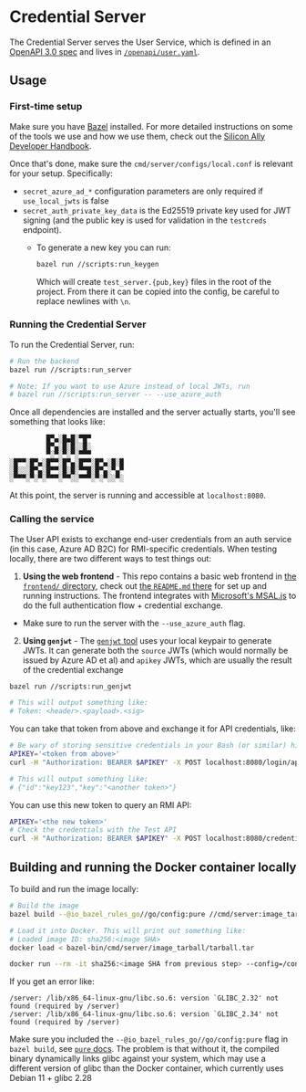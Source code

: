 # Credential Server

The Credential Server serves the User Service, which is defined in an [OpenAPI 3.0 spec](https://spec.openapis.org/oas/v3.0.0) and lives in [`/openapi/user.yaml`](/openapi/user.yaml).

## Usage

### First-time setup

Make sure you have [Bazel](https://bazel.build/) installed. For more detailed instructions on some of the tools we use and how we use them, check out the [Silicon Ally Developer Handbook](https://siliconally.getoutline.com/s/d984f195-3e5e-410f-bce8-63676496661f).

Once that's done, make sure the `cmd/server/configs/local.conf` is relevant for your setup. Specifically:

- `secret_azure_ad_*` configuration parameters are only required if `use_local_jwts` is false
- `secret_auth_private_key_data` is the Ed25519 private key used for JWT signing (and the public key is used for validation in the `testcreds` endpoint).
	- To generate a new key you can run:
		```bash
		bazel run //scripts:run_keygen
		```

		Which will create `test_server.{pub,key}` files in the root of the project. From there it can be copied into the config, be careful to replace newlines with `\n`.

### Running the Credential Server

To run the Credential Server, run:

```bash
# Run the backend 
bazel run //scripts:run_server

# Note: If you want to use Azure instead of local JWTs, run
# bazel run //scripts:run_server -- --use_azure_auth
```

Once all dependencies are installed and the server actually starts, you'll see something that looks like:

```
         █▀▄░█▄█░▀█▀
         █▀▄░█░█░░█░
         ▀░▀░▀░▀░▀▀▀
░█▀▀░█▀▄░█▀▀░█▀▄░█▀▀░█▀▄░█░█
░█░░░█▀▄░█▀▀░█░█░▀▀█░█▀▄░▀▄▀
░▀▀▀░▀░▀░▀▀▀░▀▀░░▀▀▀░▀░▀░░▀░
```

At this point, the server is running and accessible at `localhost:8080`.

### Calling the service

The User API exists to exchange end-user credentials from an auth service (in this case, Azure AD B2C) for RMI-specific credentials. When testing locally, there are two different ways to test things out:

1. **Using the web frontend** - This repo contains a basic web frontend in [the `frontend/` directory](/frontend/), check out [the `README.md` there](/frontend/README.md) for set up and running instructions. The frontend integrates with [Microsoft's MSAL.js](https://github.com/AzureAD/microsoft-authentication-library-for-js) to do the full authentication flow + credential exchange.
  * Make sure to run the server with the `--use_azure_auth` flag.
2. **Using `genjwt`** - The [`genjwt` tool](/cmd/tools/genjwt) uses your local keypair to generate JWTs. It can generate both the `source` JWTs (which would normally be issued by Azure AD et al) and `apikey` JWTs, which are usually the result of the credential exchange

```bash
bazel run //scripts:run_genjwt

# This will output something like:
# Token: <header>.<payload>.<sig>
```

You can take that token from above and exchange it for API credentials, like:

```bash
# Be wary of storing sensitive credentials in your Bash (or similar) history.
APIKEY='<token from above>'
curl -H "Authorization: BEARER $APIKEY" -X POST localhost:8080/login/apikey

# This will output something like:
# {"id":"key123","key":"<another token>"}
```

You can use this new token to query an RMI API:

```bash
APIKEY='<the new token>'
# Check the credentials with the Test API
curl -H "Authorization: BEARER $APIKEY" -X POST localhost:8080/credentials:check
```

## Building and running the Docker container locally

To build and run the image locally:

```bash
# Build the image
bazel build --@io_bazel_rules_go//go/config:pure //cmd/server:image_tarball

# Load it into Docker. This will print out something like:
# Loaded image ID: sha256:<image SHA>
docker load < bazel-bin/cmd/server/image_tarball/tarball.tar

docker run --rm -it sha256:<image SHA from previous step> --config=/configs/local.conf
```

If you get an error like:

```
/server: /lib/x86_64-linux-gnu/libc.so.6: version `GLIBC_2.32' not found (required by /server)
/server: /lib/x86_64-linux-gnu/libc.so.6: version `GLIBC_2.34' not found (required by /server)
```

Make sure you included the `--@io_bazel_rules_go//go/config:pure` flag in `bazel build`, see [`pure` docs](https://github.com/bazelbuild/rules_go/blob/master/go/modes.rst#pure). The problem is that without it, the compiled binary dynamically links glibc against your system, which may use a different version of glibc than the Docker container, which currently uses Debian 11 + glibc 2.28
